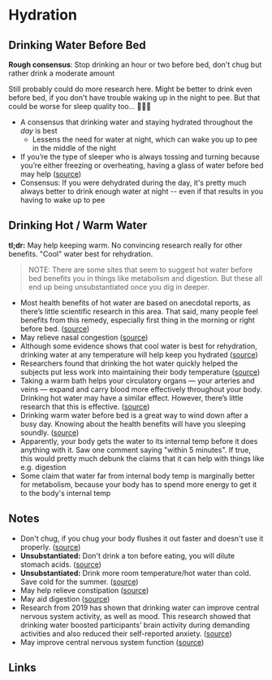 # Hydration

## Drinking Water Before Bed

**Rough consensus**: Stop drinking an hour or two before bed, don't chug but rather drink a moderate amount

Still probably could do more research here. Might be better to drink even before bed, if you don't have trouble waking up in the night to pee. But that could be worse for sleep quality too... 🤷🏼‍♂️

- A consensus that drinking water and staying hydrated throughout the _day_ is best
  - Lessens the need for water at night, which can wake you up to pee in the middle of the night
- If you’re the type of sleeper who is always tossing and turning because you’re either freezing or overheating, having a glass of water before bed may help ([source](https://www.tasteofhome.com/article/drinking-water-before-bed/#:~:text=If%20you%E2%80%99re%20the%20type%20of%20sleeper%20who%20is%20always%20tossing%20and%20turning%20because%20you%E2%80%99re%20either%20freezing%20or%20overheating%2C%20having%20a%20glass%20of%20water%20before%20bed%20may%20help))
- Consensus: If you were dehydrated during the day, it's pretty much always better to drink enough water at night -- even if that results in you having to wake up to pee

## Drinking Hot / Warm Water

**tl;dr:** May help keeping warm. No convincing research really for other benefits. "Cool" water best for rehydration.

> NOTE: There are some sites that seem to suggest hot water before bed benefits you in things like metabolism and digestion. But these all end up being unsubstantiated once you dig in deeper.

- Most health benefits of hot water are based on anecdotal reports, as there’s little scientific research in this area. That said, many people feel benefits from this remedy, especially first thing in the morning or right before bed. ([source](https://www.healthline.com/health/benefits-of-drinking-hot-water#:~:text=most%20health%20benefits%20of%20hot%20water%20are%20based%20on%20anecdotal%20reports%2C%20as%20there%E2%80%99s%20little%20scientific%20research%20in%20this%20area.%20that%20said%2C%20many%20people%20feel%20benefits%20from%20this%20remedy%2C%20especially%20first%20thing%20in%20the%20morning%20or%20right%20before%20bed.))
- May relieve nasal congestion ([source](https://www.healthline.com/health/benefits-of-drinking-hot-water#:~:text=may%20relieve%20nasal%20congestion))
- Although some evidence shows that cool water is best for rehydration, drinking water at any temperature will help keep you hydrated ([source](https://www.healthline.com/health/benefits-of-drinking-hot-water#:~:text=although%20some%20evidencetrusted%20source%20shows%20that%20cool%20water%20is%20best%20for%20rehydration%2C%20drinking%20water%20at%20any%20temperature%20will%20help%20keep%20you%20hydrated))
- Researchers found that drinking the hot water quickly helped the subjects put less work into maintaining their body temperature ([source](https://www.healthline.com/health/benefits-of-drinking-hot-water#:~:text=researchers%20found%20that%20drinking%20the%20hot%20water%20quickly%20helped%20the%20subjects%20put%20less%20work%20into%20maintaining%20their%20body%20temperature))
- Taking a warm bath helps your circulatory organs — your arteries and veins — expand and carry blood more effectively throughout your body. Drinking hot water may have a similar effect. However, there’s little research that this is effective. ([source](https://www.healthline.com/health/benefits-of-drinking-hot-water#:~:text=Taking%20a%20warm,this%20is%20effective.))
- Drinking warm water before bed is a great way to wind down after a busy day. Knowing about the health benefits will have you sleeping soundly. ([source](www.healthline.com/health/benefits-of-drinking-hot-water#:~:text=drinking%20warm%20water%20before%20bed%20is%20a%20great%20way%20to%20wind%20down%20after%20a%20busy%20day.%20knowing%20about%20the%20health%20benefits%20will%20have%20you%20sleeping%20soundly.))
- Apparently, your body gets the water to its internal temp before it does anything with it. Saw one comment saying "within 5 minutes". If true, this would pretty much debunk the claims that it can help with things like e.g. digestion
- Some claim that water far from internal body temp is marginally better for metabolism, because your body has to spend more energy to get it to the body's internal temp

## Notes

- Don't chug, if you chug your body flushes it out faster and doesn't use it properly. ([source](https://www.reddit.com/r/fatFIRE/comments/m0fht9/how_to_age_better/#:~:text=Don't%20chug%2C%20if%20you%20chug%20your%20body%20flushes%20it%20out%20faster%20and%20doesn't%20use%20it%20properly.))
- **Unsubstantiated:** Don't drink a ton before eating, you will dilute stomach acids. ([source](https://www.reddit.com/r/fatFIRE/comments/m0fht9/how_to_age_better/#:~:text=Don't%20drink%20a%20ton%20before%20eating%2C%20you%20will%20dilute%20stomach%20acids.))
- **Unsubstantiated:** Drink more room temperature/hot water than cold. Save cold for the summer. ([source](https://www.reddit.com/r/fatFIRE/comments/m0fht9/how_to_age_better/#:~:text=Drink%20more%20room%20temperature%2Fhot%20water%20than%20cold.%20Save%20cold%20for%20the%20summer.))
- May help relieve constipation ([source](https://www.healthline.com/health/benefits-of-drinking-hot-water#:~:text=may%20help%20relieve%20constipation))
- May aid digestion ([source](https://www.healthline.com/health/benefits-of-drinking-hot-water#:~:text=may%20aid%20digestion))
- Research from 2019 has shown that drinking water can improve central nervous system activity, as well as mood. This research showed that drinking water boosted participants’ brain activity during demanding activities and also reduced their self-reported anxiety. ([source](https://www.healthline.com/health/benefits-of-drinking-hot-water#:~:text=Research%20from,reported%20anxiety.))
- May improve central nervous system function ([source](https://www.healthline.com/health/benefits-of-drinking-hot-water#:~:text=may%20improve%20central%20nervous%20system%20function))

## Links
